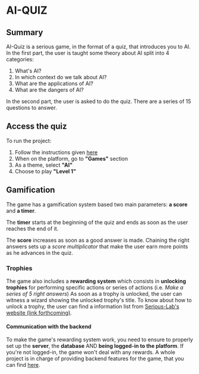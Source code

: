 # AI-QUIZ

## Summary

AI-Quiz is a serious game, in the format of a quiz, that introduces you to AI. In the first part, the user is taught some theory about AI split into 4 categories:

1. What's AI?
2. In which context do we talk about AI?
3. What are the applications of AI?
4. What are the dangers of AI?

In the second part, the user is asked to do the quiz. There are a series of 15 questions to answer.

## Access the quiz

To run the project:

1. Follow the instructions given [here](https://github.com/Simadiver/serious-lab)
2. When on the platform, go to **"Games"** section
3. As a theme, select **"AI"**
4. Choose to play **"Level 1"**

## Gamification

The game has a gamification system based two main parameters: **a score** and **a timer**.

The **timer** starts at the beginning of the quiz and ends as soon as the user reaches the end of it.

The **score** increases as soon as a good answer is made. Chaining the right answers sets up a _score multiplicator_ that make the user earn more points as he advances in the quiz.

### Trophies

The game also includes a **rewarding system** which consists in **unlocking trophies** for performing specific actions or series of actions (i.e. _Make a series of 5 right answers_)
As soon as a trophy is unlocked, the user can witness a wizard showing the unlocked trophy's title. To know about how to unlock a trophy, the user can find a information list from [Serious-Lab's website (link forthcoming)]().

#### Communication with the backend

To make the game's rewarding system work, you need to ensure to properly set up the **server**, the **database** AND **being logged-in to the platform**. If you're not logged-in, the game won't deal with any rewards. A whole project is in charge of providing backend features for the game, that you can find [here](https://github.com/Simadiver/serious-lab).
